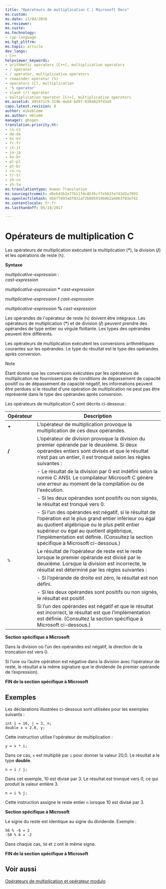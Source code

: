 ```yaml
---
title: "Opérateurs de multiplication C | Microsoft Docs"
ms.custom: 
ms.date: 11/04/2016
ms.reviewer: 
ms.suite: 
ms.technology:
- cpp-language
ms.tgt_pltfrm: 
ms.topic: article
dev_langs:
- C++
helpviewer_keywords:
- arithmetic operators [C++], multiplicative operators
- / operator
- / operator, multiplicative operators
- remainder operator (%)
- operators [C], multiplication
- '% operator'
- slash (/) operator
- multiplication operator [C++], multiplicative operators
ms.assetid: 495471c9-319b-4eb4-bd97-039a025fd3a9
caps.latest.revision: 8
author: mikeblome
ms.author: mblome
manager: ghogen
translation.priority.ht:
- cs-cz
- de-de
- es-es
- fr-fr
- it-it
- ja-jp
- ko-kr
- pl-pl
- pt-br
- ru-ru
- tr-tr
- zh-cn
- zh-tw
ms.translationtype: Human Translation
ms.sourcegitcommit: d6eb43b2e77b11f4c85f6cf7e563fe743d2a7093
ms.openlocfilehash: d56f7d93adf831a72b885919b0b2a4063f03ef41
ms.contentlocale: fr-fr
ms.lasthandoff: 05/18/2017

---
```

# <a name="c-multiplicative-operators"></a>Opérateurs de multiplication C
Les opérateurs de multiplication exécutent la multiplication (**\***), la division (**/**) et les opérations de reste (`%`).  
  
 **Syntaxe**  
  
 *multiplicative-expression* :  
 *cast-expression*  
  
 *multiplicative-expression*  **\***  *cast-expression*  
  
 *multiplicative-expression*  **/**  *cast-expression*  
  
 *multiplicative-expression*  **%**  *cast-expression*  
  
 Les opérandes de l'opérateur de reste (`%`) doivent être intégraux. Les opérateurs de multiplication (**\***) et de division (**/**) peuvent prendre des opérandes de type entier ou virgule flottante. Les types des opérandes peuvent être différents.  
  
 Les opérateurs de multiplication exécutent les conversions arithmétiques courantes sur les opérandes. Le type du résultat est le type des opérandes après conversion.  
  
> [!NOTE]
>  Étant donné que les conversions exécutées par les opérateurs de multiplication ne fournissent pas de conditions de dépassement de capacité positif ou de dépassement de capacité négatif, les informations peuvent être perdues si le résultat d'une opération de multiplication ne peut pas être représenté dans le type des opérandes après conversion.  
  
 Les opérateurs de multiplication C sont décrits ci-dessous :  
  
|Opérateur|Description|  
|--------------|-----------------|  
|**\***|L’opérateur de multiplication provoque la multiplication de ces deux opérandes.|  
|**/**|L’opérateur de division provoque la division du premier opérande par le deuxième. Si deux opérandes entiers sont divisés et que le résultat n’est pas un entier, il est tronqué selon les règles suivantes :|  
||-   Le résultat de la division par 0 est indéfini selon la norme C ANSI. Le compilateur Microsoft C génère une erreur au moment de la compilation ou de l'exécution.|  
||-  Si les deux opérandes sont positifs ou non signés, le résultat est tronqué vers 0.|  
||-   Si l’un des opérandes est négatif, si le résultat de l’opération est le plus grand entier inférieur ou égal au quotient algébrique ou le plus petit entier supérieur ou égal au quotient algébrique, l’implémentation est définie. (Consultez la section spécifique à Microsoft ci-dessous.)|  
|`%`|Le résultat de l’opérateur de reste est le reste lorsque le premier opérande est divisé par le deuxième. Lorsque la division est incorrecte, le résultat est déterminé par les règles suivantes :|  
||-   Si l’opérande de droite est zéro, le résultat est non défini.|  
||-   Si les deux opérandes sont positifs ou non signés, le résultat est positif.|  
||Si l’un des opérandes est négatif et que le résultat est incorrect, le résultat est que l’implémentation est définie. (Consultez la section spécifique à Microsoft ci-dessous.)|  
  
 **Section spécifique à Microsoft**  
  
 Dans la division où l’un des opérandes est négatif, la direction de la troncation est vers 0.  
  
 Si l’une ou l’autre opération est négative dans la division avec l’opérateur de reste, le résultat a la même signature que le dividende (le premier opérande de l’expression).  
  
 **FIN de la section spécifique à Microsoft**  
  
## <a name="examples"></a>Exemples  
 Les déclarations illustrées ci-dessous sont utilisées pour les exemples suivants :  
  
```  
int i = 10, j = 3, n;  
double x = 2.0, y;  
```  
  
 Cette instruction utilise l'opérateur de multiplication :  
  
```  
y = x * i;  
```  
  
 Dans ce cas, `x` est multiplié par `i` pour donner la valeur 20,0. Le résultat a le type **double**.  
  
```  
n = i / j;  
```  
  
 Dans cet exemple, 10 est divisé par 3. Le résultat est tronqué vers 0, ce qui produit la valeur entière 3.  
  
```  
n = i % j;  
```  
  
 Cette instruction assigne le reste entier `n` lorsque 10 est divisé par 3.  
  
 **Section spécifique à Microsoft**  
  
 Le signe du reste est identique au signe du dividende. Exemple :  
  
```  
50 % -6 = 2  
-50 % 6 = -2  
```  
  
 Dans chaque cas, `50` et `2` ont le même signe.  
  
 **FIN de la section spécifique à Microsoft**  
  
## <a name="see-also"></a>Voir aussi  
 [Opérateurs de multiplication et opérateur modulo](../cpp/multiplicative-operators-and-the-modulus-operator.md)
